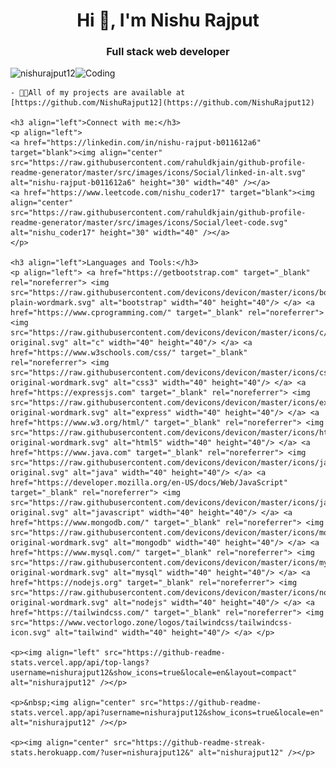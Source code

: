<h1 align="center">Hi 👋, I'm Nishu Rajput</h1>
    <h3 align="center">Full stack web developer</h3>
    <img align="right" alt="Coding" width="400" src="https://cdn.dribbble.com/users/1857592/screenshots/3848396/character-typing.gif">
    <p align="left"> <img src="https://komarev.com/ghpvc/?username=nishurajput12&label=Profile%20views&color=0e75b6&style=flat" alt="nishurajput12" /> </p>
    
    - 👨‍💻All of my projects are available at [https://github.com/NishuRajput12](https://github.com/NishuRajput12)
    
    <h3 align="left">Connect with me:</h3>
    <p align="left">
    <a href="https://linkedin.com/in/nishu-rajput-b011612a6" target="blank"><img align="center" src="https://raw.githubusercontent.com/rahuldkjain/github-profile-readme-generator/master/src/images/icons/Social/linked-in-alt.svg" alt="nishu-rajput-b011612a6" height="30" width="40" /></a>
    <a href="https://www.leetcode.com/nishu_coder17" target="blank"><img align="center" src="https://raw.githubusercontent.com/rahuldkjain/github-profile-readme-generator/master/src/images/icons/Social/leet-code.svg" alt="nishu_coder17" height="30" width="40" /></a>
    </p>
    
    <h3 align="left">Languages and Tools:</h3>
    <p align="left"> <a href="https://getbootstrap.com" target="_blank" rel="noreferrer"> <img src="https://raw.githubusercontent.com/devicons/devicon/master/icons/bootstrap/bootstrap-plain-wordmark.svg" alt="bootstrap" width="40" height="40"/> </a> <a href="https://www.cprogramming.com/" target="_blank" rel="noreferrer"> <img src="https://raw.githubusercontent.com/devicons/devicon/master/icons/c/c-original.svg" alt="c" width="40" height="40"/> </a> <a href="https://www.w3schools.com/css/" target="_blank" rel="noreferrer"> <img src="https://raw.githubusercontent.com/devicons/devicon/master/icons/css3/css3-original-wordmark.svg" alt="css3" width="40" height="40"/> </a> <a href="https://expressjs.com" target="_blank" rel="noreferrer"> <img src="https://raw.githubusercontent.com/devicons/devicon/master/icons/express/express-original-wordmark.svg" alt="express" width="40" height="40"/> </a> <a href="https://www.w3.org/html/" target="_blank" rel="noreferrer"> <img src="https://raw.githubusercontent.com/devicons/devicon/master/icons/html5/html5-original-wordmark.svg" alt="html5" width="40" height="40"/> </a> <a href="https://www.java.com" target="_blank" rel="noreferrer"> <img src="https://raw.githubusercontent.com/devicons/devicon/master/icons/java/java-original.svg" alt="java" width="40" height="40"/> </a> <a href="https://developer.mozilla.org/en-US/docs/Web/JavaScript" target="_blank" rel="noreferrer"> <img src="https://raw.githubusercontent.com/devicons/devicon/master/icons/javascript/javascript-original.svg" alt="javascript" width="40" height="40"/> </a> <a href="https://www.mongodb.com/" target="_blank" rel="noreferrer"> <img src="https://raw.githubusercontent.com/devicons/devicon/master/icons/mongodb/mongodb-original-wordmark.svg" alt="mongodb" width="40" height="40"/> </a> <a href="https://www.mysql.com/" target="_blank" rel="noreferrer"> <img src="https://raw.githubusercontent.com/devicons/devicon/master/icons/mysql/mysql-original-wordmark.svg" alt="mysql" width="40" height="40"/> </a> <a href="https://nodejs.org" target="_blank" rel="noreferrer"> <img src="https://raw.githubusercontent.com/devicons/devicon/master/icons/nodejs/nodejs-original-wordmark.svg" alt="nodejs" width="40" height="40"/> </a> <a href="https://tailwindcss.com/" target="_blank" rel="noreferrer"> <img src="https://www.vectorlogo.zone/logos/tailwindcss/tailwindcss-icon.svg" alt="tailwind" width="40" height="40"/> </a> </p>
    
    <p><img align="left" src="https://github-readme-stats.vercel.app/api/top-langs?username=nishurajput12&show_icons=true&locale=en&layout=compact" alt="nishurajput12" /></p>
    
    <p>&nbsp;<img align="center" src="https://github-readme-stats.vercel.app/api?username=nishurajput12&show_icons=true&locale=en" alt="nishurajput12" /></p>
    
    <p><img align="center" src="https://github-readme-streak-stats.herokuapp.com/?user=nishurajput12&" alt="nishurajput12" /></p>
    
